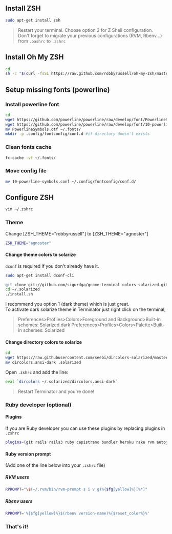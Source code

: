 ## Install ZSH

```bash
sudo apt-get install zsh
```
> Restart your terminal. Choose option 2 for Z Shell configuration.  
> Don't forget to migrate your previous configurations (RVM, Rbenv...) from ```.bashrc``` to ```.zshrc```

## Install Oh My ZSH

```bash
cd
sh -c "$(curl -fsSL https://raw.github.com/robbyrussell/oh-my-zsh/master/tools/install.sh)"
```

## Setup missing fonts (powerline)

### Install powerline font
```bash
cd
wget https://github.com/powerline/powerline/raw/develop/font/PowerlineSymbols.otf
wget https://github.com/powerline/powerline/raw/develop/font/10-powerline-symbols.conf
mv PowerlineSymbols.otf ~/.fonts/
mkdir -p .config/fontconfig/conf.d #if directory doesn't exists
```

### Clean fonts cache
```bash
fc-cache -vf ~/.fonts/
```

### Move config file
```bash
mv 10-powerline-symbols.conf ~/.config/fontconfig/conf.d/
```

## Configure ZSH

```bash
vim ~/.zshrc
```

### Theme
Change [ZSH_THEME="robbyrussell"] to [ZSH_THEME="agnoster"]
```bash
ZSH_THEME="agnoster"
```

#### Change theme colors to solarize

```dconf``` is required if you don't already have it.
```bash
sudo apt-get install dconf-cli
```

```bash
git clone git://github.com/sigurdga/gnome-terminal-colors-solarized.git ~/.solarized
cd ~/.solarized
./install.sh
```
I recommend you option 1 (dark theme) which is just great.  
To activate dark solarize theme in Terminator just right click on the terminal, 
> Preferences>Profiles>Colors>Foreground and Background>Built-in schemes: Solarized dark
> Preferences>Profiles>Colors>Palette>Built-in schemes: Solarized

#### Change directory colors to solarize
```bash
cd
wget https://raw.githubusercontent.com/seebi/dircolors-solarized/master/dircolors.ansi-dark
mv dircolors.ansi-dark .solarized
```

Open ```.zshrc``` and add the line:
```bash
eval `dircolors ~/.solarized/dircolors.ansi-dark`
```

> Restart Terminator and you're done!

### Ruby developer __(optional)__

####  Plugins
If you are Ruby developer you can use these plugins by replacing plugins in ```.zshrc```
```bash
plugins=(git rails rails3 ruby capistrano bundler heroku rake rvm autojump command-not-found python pip github gnu-utils history-substring-search zsh-syntax-highlighting)
```

#### Ruby version prompt
(Add one of the line below into your ```.zshrc``` file)

##### RVM users
```bash
RPROMPT="\$(~/.rvm/bin/rvm-prompt s i v g)%{$fg[yellow]%}[%*]"
```
##### Rbenv users
```bash
RPROMPT='%{$fg[yellow]%}$(rbenv version-name)%{$reset_color%}%'
```

### That's it!
